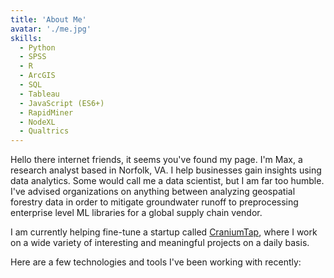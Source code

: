 ```yaml
---
title: 'About Me'
avatar: './me.jpg'
skills:
  - Python
  - SPSS
  - R
  - ArcGIS
  - SQL
  - Tableau
  - JavaScript (ES6+)
  - RapidMiner
  - NodeXL
  - Qualtrics
---
```


Hello there internet friends, it seems you've found my page. I'm Max, a research analyst based in Norfolk, VA. I help businesses gain insights using data analytics. Some would call me a data scientist, but I am far too humble. I've advised organizations on anything between analyzing geospatial forestry data in order to mitigate groundwater runoff to preprocessing enterprise level ML libraries for a global supply chain vendor. 

I am currently helping fine-tune a startup called [CraniumTap](https://www.craniumtap.com/), where I work on a wide variety of interesting and meaningful projects on a daily basis.

Here are a few technologies and tools I've been working with recently:
